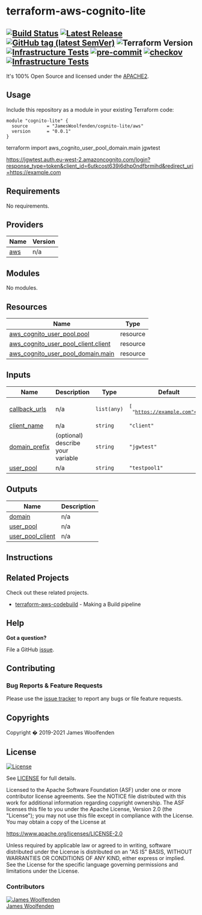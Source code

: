 # terraform-aws-cognito-lite

[![Build Status](https://github.com/JamesWoolfenden/terraform-aws-cognito-lite/workflows/Verify%20and%20Bump/badge.svg?branch=master)](https://github.com/JamesWoolfenden/terraform-aws-cognito-lite)
[![Latest Release](https://img.shields.io/github/release/JamesWoolfenden/terraform-aws-cognito-lite.svg)](https://github.com/JamesWoolfenden/terraform-aws-cognito-lite/releases/latest)
[![GitHub tag (latest SemVer)](https://img.shields.io/github/tag/JamesWoolfenden/terraform-aws-cognito-lite.svg?label=latest)](https://github.com/JamesWoolfenden/terraform-aws-cognito-lite/releases/latest)
![Terraform Version](https://img.shields.io/badge/tf-%3E%3D0.14.0-blue.svg)
[![Infrastructure Tests](https://www.bridgecrew.cloud/badges/github/JamesWoolfenden/terraform-aws-cognito-lite/cis_aws)](https://www.bridgecrew.cloud/link/badge?vcs=github&fullRepo=JamesWoolfenden%2Fterraform-aws-cognito-lite&benchmark=CIS+AWS+V1.2)
[![pre-commit](https://img.shields.io/badge/pre--commit-enabled-brightgreen?logo=pre-commit&logoColor=white)](https://github.com/pre-commit/pre-commit)
[![checkov](https://img.shields.io/badge/checkov-verified-brightgreen)](https://www.checkov.io/)
[![Infrastructure Tests](https://www.bridgecrew.cloud/badges/github/jameswoolfenden/terraform-aws-cognito-lite/general)](https://www.bridgecrew.cloud/link/badge?vcs=github&fullRepo=JamesWoolfenden%2Fterraform-aws-cognito-lite&benchmark=INFRASTRUCTURE+SECURITY)
--

It's 100% Open Source and licensed under the [APACHE2](LICENSE).

## Usage

Include this repository as a module in your existing Terraform code:

```hcl
module "cognito-lite" {
  source       = "JamesWoolfenden/cognito-lite/aws"
  version      = "0.0.1"
}
```

terraform import aws_cognito_user_pool_domain.main jgwtest

<https://jgwtest.auth.eu-west-2.amazoncognito.com/login?response_type=token&client_id=6utkcost639i6dhp0ndfbrmihd&redirect_uri=https://example.com>

<!-- BEGINNING OF PRE-COMMIT-TERRAFORM DOCS HOOK -->
## Requirements

No requirements.

## Providers

| Name | Version |
|------|---------|
| <a name="provider_aws"></a> [aws](#provider\_aws) | n/a |

## Modules

No modules.

## Resources

| Name | Type |
|------|------|
| [aws_cognito_user_pool.pool](https://registry.terraform.io/providers/hashicorp/aws/latest/docs/resources/cognito_user_pool) | resource |
| [aws_cognito_user_pool_client.client](https://registry.terraform.io/providers/hashicorp/aws/latest/docs/resources/cognito_user_pool_client) | resource |
| [aws_cognito_user_pool_domain.main](https://registry.terraform.io/providers/hashicorp/aws/latest/docs/resources/cognito_user_pool_domain) | resource |

## Inputs

| Name | Description | Type | Default | Required |
|------|-------------|------|---------|:--------:|
| <a name="input_callback_urls"></a> [callback\_urls](#input\_callback\_urls) | n/a | `list(any)` | <pre>[<br>  "https://example.com"<br>]</pre> | no |
| <a name="input_client_name"></a> [client\_name](#input\_client\_name) | n/a | `string` | `"client"` | no |
| <a name="input_domain_prefix"></a> [domain\_prefix](#input\_domain\_prefix) | (optional) describe your variable | `string` | `"jgwtest"` | no |
| <a name="input_user_pool"></a> [user\_pool](#input\_user\_pool) | n/a | `string` | `"testpool1"` | no |

## Outputs

| Name | Description |
|------|-------------|
| <a name="output_domain"></a> [domain](#output\_domain) | n/a |
| <a name="output_user_pool"></a> [user\_pool](#output\_user\_pool) | n/a |
| <a name="output_user_pool_client"></a> [user\_pool\_client](#output\_user\_pool\_client) | n/a |
<!-- END OF PRE-COMMIT-TERRAFORM DOCS HOOK -->

## Instructions

## Related Projects

Check out these related projects.

- [terraform-aws-codebuild](https://github.com/jameswoolfenden/terraform-aws-codebuild) - Making a Build pipeline

## Help

**Got a question?**

File a GitHub [issue](https://github.com/jameswoolfenden/terraform-aws-cognito-lite/issues).

## Contributing

### Bug Reports & Feature Requests

Please use the [issue tracker](https://github.com/jameswoolfenden/terraform-aws-cognito-lite/issues) to report any bugs or file feature requests.

## Copyrights

Copyright � 2019-2021 James Woolfenden

## License

[![License](https://img.shields.io/badge/License-Apache%202.0-blue.svg)](https://opensource.org/licenses/Apache-2.0)

See [LICENSE](LICENSE) for full details.

Licensed to the Apache Software Foundation (ASF) under one
or more contributor license agreements. See the NOTICE file
distributed with this work for additional information
regarding copyright ownership. The ASF licenses this file
to you under the Apache License, Version 2.0 (the
"License"); you may not use this file except in compliance
with the License. You may obtain a copy of the License at

<https://www.apache.org/licenses/LICENSE-2.0>

Unless required by applicable law or agreed to in writing,
software distributed under the License is distributed on an
"AS IS" BASIS, WITHOUT WARRANTIES OR CONDITIONS OF ANY
KIND, either express or implied. See the License for the
specific language governing permissions and limitations
under the License.

### Contributors

[![James Woolfenden][jameswoolfenden_avatar]][jameswoolfenden_homepage]<br/>[James Woolfenden][jameswoolfenden_homepage]

[jameswoolfenden_homepage]: https://github.com/jameswoolfenden
[jameswoolfenden_avatar]: https://github.com/jameswoolfenden.png?size=150
[github]: https://github.com/jameswoolfenden
[linkedin]: https://www.linkedin.com/in/jameswoolfenden/
[twitter]: https://twitter.com/JimWoolfenden
[share_twitter]: https://twitter.com/intent/tweet/?text=terraform-aws-cognito-lite&url=https://github.com/jameswoolfenden/terraform-aws-cognito-lite
[share_linkedin]: https://www.linkedin.com/shareArticle?mini=true&title=terraform-aws-cognito-lite&url=https://github.com/jameswoolfenden/terraform-aws-cognito-lite
[share_reddit]: https://reddit.com/submit/?url=https://github.com/jameswoolfenden/terraform-aws-cognito-lite
[share_facebook]: https://facebook.com/sharer/sharer.php?u=https://github.com/jameswoolfenden/terraform-aws-cognito-lite
[share_email]: mailto:?subject=terraform-aws-cognito-lite&body=https://github.com/jameswoolfenden/terraform-aws-cognito-lite
